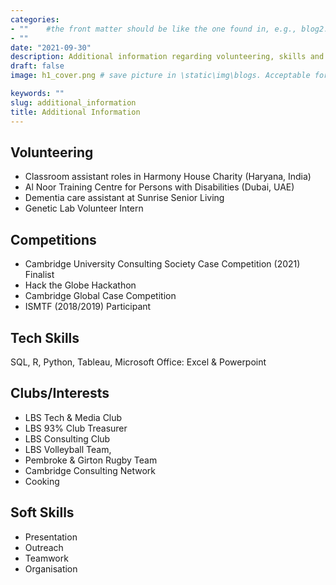 ```yaml
---
categories:  
- ""    #the front matter should be like the one found in, e.g., blog2.md. It cannot be like the normal Rmd we used
- ""
date: "2021-09-30"
description: Additional information regarding volunteering, skills and interests  # the title that will show up once someone gets to this page
draft: false
image: h1_cover.png # save picture in \static\img\blogs. Acceptable formats= jpg, jpeg, or png . Your iPhone pics wont work

keywords: ""
slug: additional_information
title: Additional Information
---
```




## Volunteering

 - Classroom assistant roles in Harmony House Charity (Haryana, India) 
 - Al Noor Training Centre for Persons with Disabilities (Dubai, UAE)
 - Dementia care assistant at Sunrise Senior Living
 - Genetic Lab Volunteer Intern

## Competitions

 - Cambridge University Consulting Society Case Competition (2021) Finalist
 - Hack the Globe Hackathon
 - Cambridge Global Case Competition
 - ISMTF (2018/2019) Participant

## Tech Skills 

SQL, R, Python, Tableau, Microsoft Office: Excel & Powerpoint

## Clubs/Interests 
 - LBS Tech & Media Club
 - LBS 93% Club Treasurer
 - LBS Consulting Club
 - LBS Volleyball Team, 
 - Pembroke & Girton Rugby Team
 - Cambridge Consulting Network
 - Cooking

## Soft Skills 

 - Presentation
 - Outreach
 - Teamwork
 - Organisation

